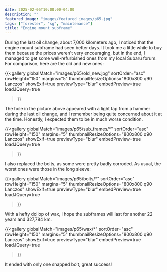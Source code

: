 ```yaml
---
date: 2025-02-05T10:00:00-04:00
description: ""
featured_image: "images/featured_images/p65.jpg"
tags: ["forester", "sg", "maintenance"]
title: "Engine mount subframe"
---
```


During the last oil change, about 7,000 kilometers ago, I noticed that the
engine mount subframe had seen better days. It took me a little while to buy
them because the prices weren't very encouraging, but in the end, I managed to
get some well-refurbished ones from my local Subaru forum. For comparison, here
are the old and new ones:

{{<gallery
    globalMatch="images/p65/old_new.jpg"
    sortOrder="asc"
    rowHeight="150"
    margins="5"
    thumbnailResizeOptions="800x800 q90 Lanczos"
    showExif=true
    previewType="blur"
    embedPreview=true
    loadJQuery=true
>}}

The hole in the picture above appeared with a light tap from a hammer during
the last oil change, and I remember being quite concerned about it at the time.
Honestly, I expected them to be in much worse condition.

{{<gallery
    globalMatch="images/p65/sub_frames/*"
    sortOrder="asc"
    rowHeight="150"
    margins="5"
    thumbnailResizeOptions="800x800 q90 Lanczos"
    showExif=true
    previewType="blur"
    embedPreview=true
    loadJQuery=true
>}}

I also replaced the bolts, as some were pretty badly corroded. As usual, the
worst ones were those in the long sleeve:

{{<gallery
    globalMatch="images/p65/bolts/*"
    sortOrder="asc"
    rowHeight="150"
    margins="5"
    thumbnailResizeOptions="800x800 q90 Lanczos"
    showExif=true
    previewType="blur"
    embedPreview=true
    loadJQuery=true
>}}

With a hefty dollop of wax, I hope the subframes will last for another 22 years
and 327,784 km.

{{<gallery
    globalMatch="images/p65/wax/*"
    sortOrder="asc"
    rowHeight="150"
    margins="5"
    thumbnailResizeOptions="800x800 q90 Lanczos"
    showExif=true
    previewType="blur"
    embedPreview=true
    loadJQuery=true
>}}

It ended with only one snapped bolt, great success!
